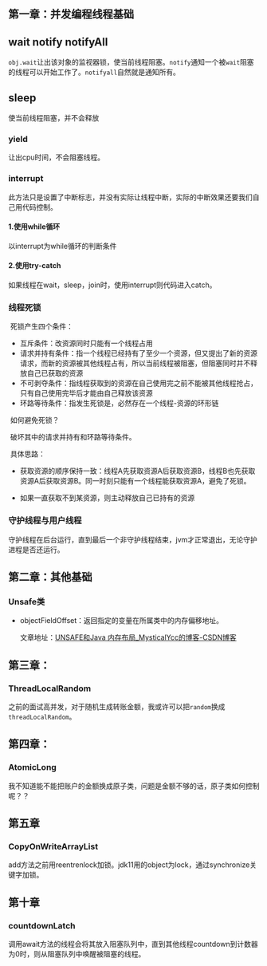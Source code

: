 ## 第一章：并发编程线程基础


## wait notify notifyAll

`obj.wait`让出该对象的监视器锁，使当前线程阻塞。`notify`通知一个被`wait`阻塞的线程可以开始工作了。`notifyall`自然就是通知所有。

## sleep


使当前线程阻塞，并不会释放

### yield

让出cpu时间，不会阻塞线程。

### interrupt

此方法只是设置了中断标志，并没有实际让线程中断，实际的中断效果还要我们自己用代码控制。

#### 1.使用while循环

以interrupt为while循环的判断条件

#### 2.使用try-catch

如果线程在wait，sleep，join时，使用interrupt则代码进入catch。

### 线程死锁

​	死锁产生四个条件：

- 互斥条件：改资源同时只能有一个线程占用
- 请求并持有条件：指一个线程已经持有了至少一个资源，但又提出了新的资源请求，而新的资源被其他线程占有，所以当前线程被阻塞，但阻塞同时并不释放自己已获取的资源
- 不可剥夺条件：指线程获取到的资源在自己使用完之前不能被其他线程抢占，只有自己使用完毕后才能由自己释放该资源
- 环路等待条件：指发生死锁是，必然存在一个线程-资源的环形链



​	如何避免死锁？

​	破坏其中的请求并持有和环路等待条件。

​	具体思路：

- 获取资源的顺序保持一致：线程A先获取资源A后获取资源B，线程B也先获取资源A后获取资源B。同一时刻只能有一个线程能获取资源A，避免了死锁。

- 如果一直获取不到某资源，则主动释放自己已持有的资源



### 守护线程与用户线程

守护线程在后台运行，直到最后一个非守护线程结束，jvm才正常退出，无论守护进程是否还运行。



## 第二章：其他基础

### Unsafe类

- objectFieldOffset：返回指定的变量在所属类中的内存偏移地址。

  文章地址：[UNSAFE和Java 内存布局_MysticalYcc的博客-CSDN博客](https://blog.csdn.net/qq_17238449/article/details/103498012)



## 第三章：

### ThreadLocalRandom

之前的面试高并发，对于随机生成转账金额，我或许可以把`random`换成`threadLocalRandom`。

## 第四章：

### AtomicLong

我不知道能不能把账户的金额换成原子类，问题是金额不够的话，原子类如何控制呢？？



## 第五章

### CopyOnWriteArrayList

add方法之前用reentrenlock加锁。jdk11用的object为lock，通过synchronize关键字加锁。



## 第十章

### countdownLatch

调用await方法的线程会将其放入阻塞队列中，直到其他线程countdown到计数器为0时，则从阻塞队列中唤醒被阻塞的线程。
